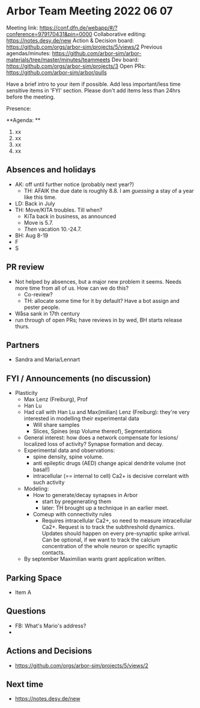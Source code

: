 # Arbor Team Meeting 2022 06 07

Meeting link: https://conf.dfn.de/webapp/#/?conference=979170431&pin=0000
Collaborative editing: https://notes.desy.de/new
Action & Decision board: https://github.com/orgs/arbor-sim/projects/5/views/2
Previous agendas/minutes: https://github.com/arbor-sim/arbor-materials/tree/master/minutes/teammeets
Dev board: https://github.com/orgs/arbor-sim/projects/3
Open PRs: https://github.com/arbor-sim/arbor/pulls

Have a brief intro to your item if possible.
Add less important/less time sensitive items in 'FYI' section.
Please don't add items less than 24hrs before the meeting.

Presence:

**Agenda: **
1. xx
2. xx
3. xx
4. xx

## Absences and holidays

- AK: off until further notice (probably next year?)
  - TH: AFAIK the due date is roughly 8.8. I am *guessing* a stay of a year like this time. 
- LD: Back in July
- TH: Move/KITA troubles. Till when?
  - KiTa back in business, as announced
  - Move is 5.7.
  - *Then* vacation 10.-24.7.
- BH: Aug 8-19
- F
- S

## PR review

- Not helped by absences, but a major new problem it seems. Needs more time from all of us. How can we do this?
    - Co-review?
    - TH: allocate some time for it by default? Have a bot assign and pester people.
- Wåsa sank in 17th century
- run through of open PRs; have reviews in by wed, BH starts release thurs.

## Partners

- Sandra and Maria/Lennart

## FYI / Announcements (no discussion)

- Plasticity
    - Max Lenz (Freiburg), Prof
    - Han Lu
    - Had call with Han Lu and Max(imilian) Lenz (Freiburg): they're very interested in modelling their experimental data
      - Will share samples
      - Slices, Spines (esp Volume thereof), Segmentations
    - General interest: how does a network compensate for lesions/ localized loss of activity? Synapse formation and decay.
    - Experimental data and observations:
        - spine density, spine volume.
        - anti epileptic drugs (AED) change apical dendrite volume (not basal!)
        - intracellular (== internal to cell) Ca2+ is decisive correlant with such activity
    - Modeling:
        - How to generate/decay synapses in Arbor
            - start by pregenerating them
            - later: TH brought up a technique in an earlier meet.
        - Comeup with connectivity rules
            - Requires intracellular Ca2+, so need to measure intracellular Ca2+. Request is to track the subthreshold dynamics. Updates should happen on every pre-synaptic spike arrival. Can be optional, if we want to track the calcium concentration of the whole neuron or specific synaptic contacts.
    - By september Maximilian wants grant application written.

## Parking Space

- Item A

## Questions

- FB: What's Mario's address?
- 

## Actions and Decisions

- https://github.com/orgs/arbor-sim/projects/5/views/2

## Next time

- https://notes.desy.de/new
 
